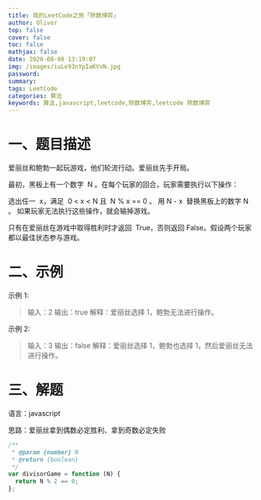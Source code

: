 ```yaml
---
title: 我的LeetCode之旅「除数博弈」
author: Oliver
top: false
cover: false
toc: false
mathjax: false
date: 2020-08-08 13:19:07
img: /images/iuLe93nYpIaKVvN.jpg
password:
summary:
tags: LeetCode
categories: 算法
keywords: 算法,javascript,leetcode,除数博弈,leetcode 除数博弈
---
```


# 一、题目描述

爱丽丝和鲍勃一起玩游戏，他们轮流行动。爱丽丝先手开局。

最初，黑板上有一个数字  N 。在每个玩家的回合，玩家需要执行以下操作：

选出任一  x，满足  0 < x < N 且  N % x == 0 。
用 N - x  替换黑板上的数字 N 。
如果玩家无法执行这些操作，就会输掉游戏。

只有在爱丽丝在游戏中取得胜利时才返回  True，否则返回 False。假设两个玩家都以最佳状态参与游戏。

# 二、示例

示例 1:

> 输入：2
> 输出：true
> 解释：爱丽丝选择 1，鲍勃无法进行操作。

示例 2:

> 输入：3
> 输出：false
> 解释：爱丽丝选择 1，鲍勃也选择 1，然后爱丽丝无法进行操作。

# 三、解题

语言：javascript

思路：爱丽丝拿到偶数必定胜利、拿到奇数必定失败

```js
/**
 * @param {number} N
 * @return {boolean}
 */
var divisorGame = function (N) {
  return N % 2 == 0;
};
```
